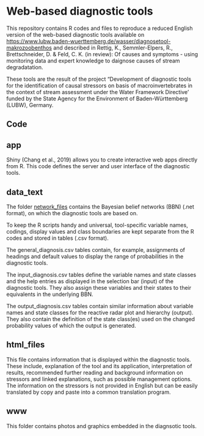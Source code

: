 # Web-based diagnostic tools

This repository contains R codes and files to reproduce a reduced English version of the web-based diagnostic tools available on https://www.lubw.baden-wuerttemberg.de/wasser/diagnosetool-makrozoobenthos and described in Rettig, K., Semmler-Elpers, R., Brettschneider, D. & Feld, C. K. (in review): Of causes and symptoms - using monitoring data and expert knowledge to daignose causes of stream degradatation.

These tools are the result of the project “Development of diagnostic tools for the identification of causal stressors on basis of macroinvertebrates in the context of stream assessment under the Water Framework Directive’ funded by the State Agency for the Environment of Baden-Württemberg (LUBW), Germany. 

## Code

## app
Shiny (Chang et al., 2019) allows you to create interactive web apps directly from R. This code defines the server and user interface of the diagnostic tools.

## data_text
The folder [network_files](https://github.com/katharinarettig/diagnostic_tools/tree/main/data_text/network_files) contains the Bayesian belief networks (BBN) (.net format), on which the diagnostic tools are based on.

To keep the R scripts handy and universal, tool-specific variable names, codings, display values and class boundaries are kept separate from the R codes and stored in tables (.csv format).

The general_diagnosis.csv tables contain, for example, assignments of headings and default values to display the range of probabilities in the diagnostic tools. 

The input_diagnosis.csv tables define the variable names and state classes and the help entries as displayed in the selection bar (input) of the diagnostic tools. They also assign these variables and their states to their equivalents in the underlying BBN. 

The output_diagnosis.csv tables contain similar information about variable names and state classes for the reactive radar plot and hierarchy (output). They also contain the definition of the state class(es) used on the changed probability values of which the output is generated.

## html_files
This file contains information that is displayed within the diagnostic tools. These include, explanation of the tool and its application, interpretation of results, recommended further reading and background information on stressors and linked explanations, such as possible management options. The information on the stressors is not provided in English but can be easily translated by copy and paste into a common translation program.

## www
This folder contains photos and graphics embedded in the diagnsotic tools.
